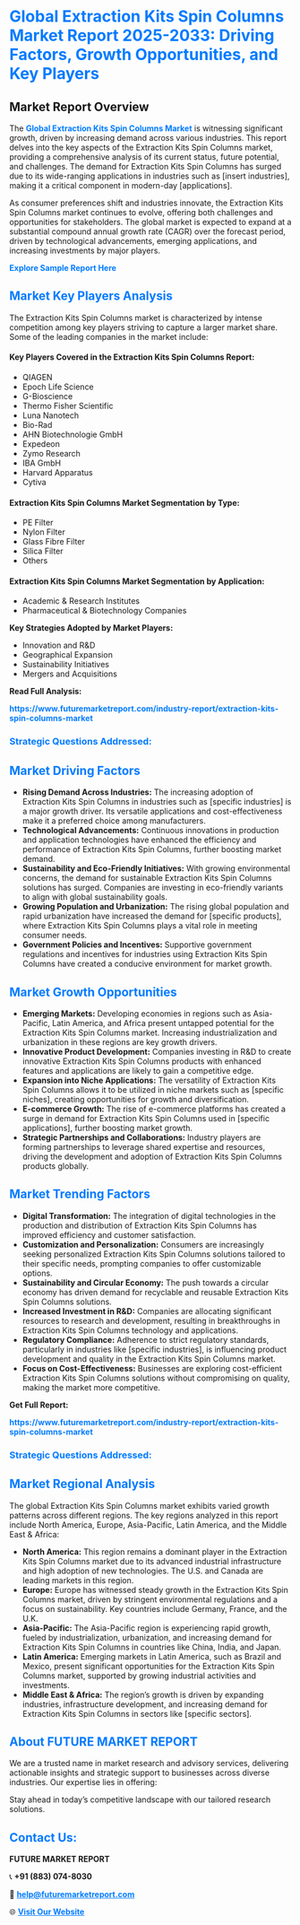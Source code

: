 <h1 style="color: #007BFF;">Global Extraction Kits Spin Columns Market Report 2025-2033: Driving Factors, Growth Opportunities, and Key Players</h1>

<section id="overview">
<h2>Market Report Overview</h2>
<p>The <a href="https://www.futuremarketreport.com/industry-report/extraction-kits-spin-columns-market" style="color: #007BFF; text-decoration: none;"><strong>Global Extraction Kits Spin Columns Market</strong></a> is witnessing significant growth, driven by increasing demand across various industries. This report delves into the key aspects of the Extraction Kits Spin Columns market, providing a comprehensive analysis of its current status, future potential, and challenges. The demand for Extraction Kits Spin Columns has surged due to its wide-ranging applications in industries such as [insert industries], making it a critical component in modern-day [applications].</p>
<p>As consumer preferences shift and industries innovate, the Extraction Kits Spin Columns market continues to evolve, offering both challenges and opportunities for stakeholders. The global market is expected to expand at a substantial compound annual growth rate (CAGR) over the forecast period, driven by technological advancements, emerging applications, and increasing investments by major players.</p>
</section>

<section id="overview">
<p><a href="https://www.futuremarketreport.com/request-sample/reportId=78587" style="color: #007BFF; text-decoration: none;"><strong>Explore Sample Report Here</strong></a></p>
</section>

<section id="key-players">
<h2 style="color: #007BFF;">Market Key Players Analysis</h2>
<p>The Extraction Kits Spin Columns market is characterized by intense competition among key players striving to capture a larger market share. Some of the leading companies in the market include:</p>
<h4>Key Players Covered in the Extraction Kits Spin Columns Report:</h4>
<ul><li>QIAGEN</li><li>Epoch Life Science</li><li>G-Bioscience</li><li>Thermo Fisher Scientific</li><li>Luna Nanotech</li><li>Bio-Rad</li><li>AHN Biotechnologie GmbH</li><li>Expedeon</li><li>Zymo Research</li><li>IBA GmbH</li><li>Harvard Apparatus</li><li>Cytiva</li></ul>
<h4>Extraction Kits Spin Columns Market Segmentation by Type:</h4>
<ul><li>PE Filter</li><li>Nylon Filter</li><li>Glass Fibre Filter</li><li>Silica Filter</li><li>Others</li></ul>

<h4>Extraction Kits Spin Columns Market Segmentation by Application:</h4>
<ul><li>Academic &amp; Research Institutes</li><li>Pharmaceutical &amp; Biotechnology Companies</li></ul>
<p><strong>Key Strategies Adopted by Market Players:</strong></p>
<ul>
<li>Innovation and R&D</li>
<li>Geographical Expansion</li>
<li>Sustainability Initiatives</li>
<li>Mergers and Acquisitions</li>
</ul>
</section>

<section>
<p><strong>Read Full Analysis: </strong></p><a href="https://www.futuremarketreport.com/industry-report/extraction-kits-spin-columns-market" style="color: #007BFF; text-decoration: none;"><strong>https://www.futuremarketreport.com/industry-report/extraction-kits-spin-columns-market</strong></a>
<h3 style="color: #007BFF;">Strategic Questions Addressed:</h3>
</section>

<section id="driving-factors">
<h2 style="color: #007BFF;">Market Driving Factors</h2>
<ul>
<li><strong>Rising Demand Across Industries:</strong> The increasing adoption of Extraction Kits Spin Columns in industries such as [specific industries] is a major growth driver. Its versatile applications and cost-effectiveness make it a preferred choice among manufacturers.</li>
<li><strong>Technological Advancements:</strong> Continuous innovations in production and application technologies have enhanced the efficiency and performance of Extraction Kits Spin Columns, further boosting market demand.</li>
<li><strong>Sustainability and Eco-Friendly Initiatives:</strong> With growing environmental concerns, the demand for sustainable Extraction Kits Spin Columns solutions has surged. Companies are investing in eco-friendly variants to align with global sustainability goals.</li>
<li><strong>Growing Population and Urbanization:</strong> The rising global population and rapid urbanization have increased the demand for [specific products], where Extraction Kits Spin Columns plays a vital role in meeting consumer needs.</li>
<li><strong>Government Policies and Incentives:</strong> Supportive government regulations and incentives for industries using Extraction Kits Spin Columns have created a conducive environment for market growth.</li>
</ul>
</section>

<section id="growth-opportunities">
<h2 style="color: #007BFF;">Market Growth Opportunities</h2>
<ul>
<li><strong>Emerging Markets:</strong> Developing economies in regions such as Asia-Pacific, Latin America, and Africa present untapped potential for the Extraction Kits Spin Columns market. Increasing industrialization and urbanization in these regions are key growth drivers.</li>
<li><strong>Innovative Product Development:</strong> Companies investing in R&D to create innovative Extraction Kits Spin Columns products with enhanced features and applications are likely to gain a competitive edge.</li>
<li><strong>Expansion into Niche Applications:</strong> The versatility of Extraction Kits Spin Columns allows it to be utilized in niche markets such as [specific niches], creating opportunities for growth and diversification.</li>
<li><strong>E-commerce Growth:</strong> The rise of e-commerce platforms has created a surge in demand for Extraction Kits Spin Columns used in [specific applications], further boosting market growth.</li>
<li><strong>Strategic Partnerships and Collaborations:</strong> Industry players are forming partnerships to leverage shared expertise and resources, driving the development and adoption of Extraction Kits Spin Columns products globally.</li>
</ul>
</section>

<section id="trending-factors">
<h2 style="color: #007BFF;">Market Trending Factors</h2>
<ul>
<li><strong>Digital Transformation:</strong> The integration of digital technologies in the production and distribution of Extraction Kits Spin Columns has improved efficiency and customer satisfaction.</li>
<li><strong>Customization and Personalization:</strong> Consumers are increasingly seeking personalized Extraction Kits Spin Columns solutions tailored to their specific needs, prompting companies to offer customizable options.</li>
<li><strong>Sustainability and Circular Economy:</strong> The push towards a circular economy has driven demand for recyclable and reusable Extraction Kits Spin Columns solutions.</li>
<li><strong>Increased Investment in R&D:</strong> Companies are allocating significant resources to research and development, resulting in breakthroughs in Extraction Kits Spin Columns technology and applications.</li>
<li><strong>Regulatory Compliance:</strong> Adherence to strict regulatory standards, particularly in industries like [specific industries], is influencing product development and quality in the Extraction Kits Spin Columns market.</li>
<li><strong>Focus on Cost-Effectiveness:</strong> Businesses are exploring cost-efficient Extraction Kits Spin Columns solutions without compromising on quality, making the market more competitive.</li>
</ul>
</section>

<section>
<p><strong>Get Full Report: </strong></p><a href="https://www.futuremarketreport.com/industry-report/extraction-kits-spin-columns-market" style="color: #007BFF; text-decoration: none;"><strong>https://www.futuremarketreport.com/industry-report/extraction-kits-spin-columns-market</strong></a>
<h3 style="color: #007BFF;">Strategic Questions Addressed:</h3>
</section>


<section id="regional-analysis">
<h2 style="color: #007BFF;">Market Regional Analysis</h2>
<p>The global Extraction Kits Spin Columns market exhibits varied growth patterns across different regions. The key regions analyzed in this report include North America, Europe, Asia-Pacific, Latin America, and the Middle East & Africa:</p>
<ul>
<li><strong>North America:</strong> This region remains a dominant player in the Extraction Kits Spin Columns market due to its advanced industrial infrastructure and high adoption of new technologies. The U.S. and Canada are leading markets in this region.</li>
<li><strong>Europe:</strong> Europe has witnessed steady growth in the Extraction Kits Spin Columns market, driven by stringent environmental regulations and a focus on sustainability. Key countries include Germany, France, and the U.K.</li>
<li><strong>Asia-Pacific:</strong> The Asia-Pacific region is experiencing rapid growth, fueled by industrialization, urbanization, and increasing demand for Extraction Kits Spin Columns in countries like China, India, and Japan.</li>
<li><strong>Latin America:</strong> Emerging markets in Latin America, such as Brazil and Mexico, present significant opportunities for the Extraction Kits Spin Columns market, supported by growing industrial activities and investments.</li>
<li><strong>Middle East & Africa:</strong> The region’s growth is driven by expanding industries, infrastructure development, and increasing demand for Extraction Kits Spin Columns in sectors like [specific sectors].</li>
</ul>
</section>

<footer>
<h2 style="color: #007BFF;">About FUTURE MARKET REPORT</h2>
<p>We are a trusted name in market research and advisory services, delivering actionable insights and strategic support to businesses across diverse industries. Our expertise lies in offering:</p>

<p>Stay ahead in today’s competitive landscape with our tailored research solutions.</p>

<h2 style="color: #007BFF;">Contact Us:</h2>
<p><strong>FUTURE MARKET REPORT</strong></p>
<p>📞 <strong>+91 (883) 074-8030</strong></p>
<p>📧 <strong><a href="mailto:help@futuremarketreport.com" style="color: #007BFF;">help@futuremarketreport.com</a></strong></p>
<p>🌐 <strong><a href="https://www.futuremarketreport.com/" style="color: #007BFF;">Visit Our Website</a></strong></p>
</footer>